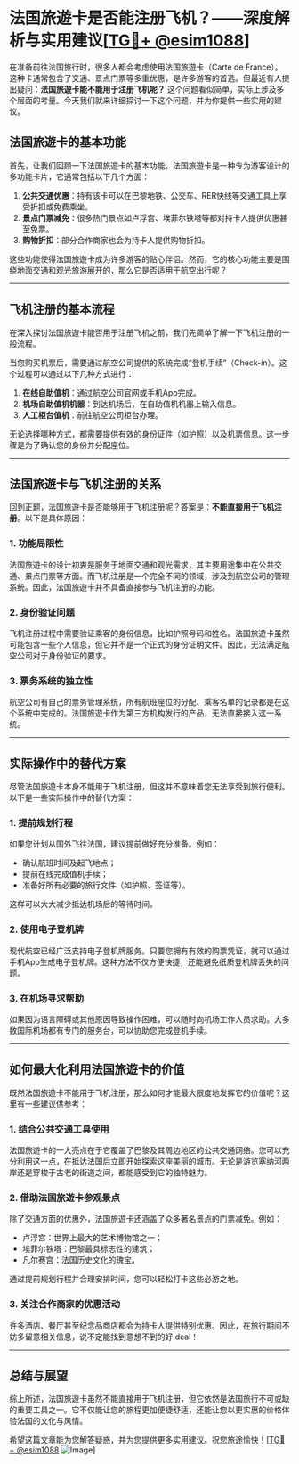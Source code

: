 # 法国旅遊卡是否能注册飞机？——深度解析与实用建议[[TG💪+ @esim1088](https://t.me/s/esim1088)]

在准备前往法国旅行时，很多人都会考虑使用法国旅遊卡（Carte de France）。这种卡通常包含了交通、景点门票等多重优惠，是许多游客的首选。但最近有人提出疑问：**法国旅遊卡能不能用于注册飞机呢？** 这个问题看似简单，实际上涉及多个层面的考量。今天我们就来详细探讨一下这个问题，并为你提供一些实用的建议。

## 法国旅遊卡的基本功能

首先，让我们回顾一下法国旅遊卡的基本功能。法国旅遊卡是一种专为游客设计的多功能卡片，它通常包括以下几个方面：

1. **公共交通优惠**：持有该卡可以在巴黎地铁、公交车、RER快线等交通工具上享受折扣或免费乘坐。
2. **景点门票减免**：很多热门景点如卢浮宫、埃菲尔铁塔等都对持卡人提供优惠甚至免票。
3. **购物折扣**：部分合作商家也会为持卡人提供购物折扣。

这些功能使得法国旅遊卡成为许多游客的贴心伴侣。然而，它的核心功能主要是围绕地面交通和观光旅游展开的，那么它是否适用于航空出行呢？

---

## 飞机注册的基本流程

在深入探讨法国旅遊卡能否用于注册飞机之前，我们先简单了解一下飞机注册的一般流程。

当您购买机票后，需要通过航空公司提供的系统完成“登机手续”（Check-in）。这个过程可以通过以下几种方式进行：

1. **在线自助值机**：通过航空公司官网或手机App完成。
2. **机场自助值机机器**：到达机场后，在自助值机机器上输入信息。
3. **人工柜台值机**：前往航空公司柜台办理。

无论选择哪种方式，都需要提供有效的身份证件（如护照）以及机票信息。这一步骤是为了确认您的身份并分配座位。

---

## 法国旅遊卡与飞机注册的关系

回到正题，法国旅遊卡是否能够用于飞机注册呢？答案是：**不能直接用于飞机注册**。以下是具体原因：

### 1. 功能局限性
法国旅遊卡的设计初衷是服务于地面交通和观光需求，其主要用途集中在公共交通、景点门票等方面。而飞机注册是一个完全不同的领域，涉及到航空公司的管理系统。因此，法国旅遊卡并不具备直接参与飞机注册的功能。

### 2. 身份验证问题
飞机注册过程中需要验证乘客的身份信息，比如护照号码和姓名。法国旅遊卡虽然可能包含一些个人信息，但它并不是一个正式的身份证明文件。因此，无法满足航空公司对于身份验证的要求。

### 3. 票务系统的独立性
航空公司有自己的票务管理系统，所有航班座位的分配、乘客名单的记录都是在这个系统中完成的。法国旅遊卡作为第三方机构发行的产品，无法直接接入这一系统。

---

## 实际操作中的替代方案

尽管法国旅遊卡本身不能用于飞机注册，但这并不意味着您无法享受到旅行便利。以下是一些实际操作中的替代方案：

### 1. 提前规划行程
如果您计划从国外飞往法国，建议提前做好充分准备。例如：
- 确认航班时间及起飞地点；
- 提前在线完成值机手续；
- 准备好所有必要的旅行文件（如护照、签证等）。

这样可以大大减少抵达机场后的等待时间。

### 2. 使用电子登机牌
现代航空已经广泛支持电子登机牌服务。只要您拥有有效的购票凭证，就可以通过手机App生成电子登机牌。这种方法不仅方便快捷，还能避免纸质登机牌丢失的问题。

### 3. 在机场寻求帮助
如果因为语言障碍或其他原因导致操作困难，可以随时向机场工作人员求助。大多数国际机场都有专门的服务台，可以协助您完成登机手续。

---

## 如何最大化利用法国旅遊卡的价值

既然法国旅遊卡不能用于飞机注册，那么如何才能最大限度地发挥它的价值呢？这里有一些建议供参考：

### 1. 结合公共交通工具使用
法国旅遊卡的一大亮点在于它覆盖了巴黎及其周边地区的公共交通网络。您可以充分利用这一点，在抵达法国后立即开始探索这座美丽的城市。无论是游览塞纳河两岸还是穿梭于古老的街道之间，都能感受到它的独特魅力。

### 2. 借助法国旅遊卡参观景点
除了交通方面的优惠外，法国旅遊卡还涵盖了众多著名景点的门票减免。例如：
- 卢浮宫：世界上最大的艺术博物馆之一；
- 埃菲尔铁塔：巴黎最具标志性的建筑；
- 凡尔赛宫：法国历史文化的瑰宝。

通过提前规划行程并合理安排时间，您可以轻松打卡这些必游之地。

### 3. 关注合作商家的优惠活动
许多酒店、餐厅甚至纪念品商店都会为持卡人提供特别优惠。因此，在旅行期间不妨多留意相关信息，说不定能找到意想不到的好 deal！

---

## 总结与展望

综上所述，法国旅遊卡虽然不能直接用于飞机注册，但它依然是法国旅行不可或缺的重要工具之一。它不仅能让您的旅程更加便捷舒适，还能让您以更实惠的价格体验法国的文化与风情。

希望这篇文章能为您解答疑惑，并为您提供更多实用建议。祝您旅途愉快！[[TG💪+ @esim1088](https://t.me/s/esim1088) ![Image](https://i.postimg.cc/4NQfJmqS/Snipaste-2025-05-13-00-14-12.png)]